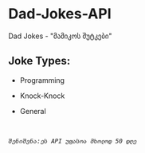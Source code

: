 # Dad-Jokes-API
Dad Jokes - "მამიკოს შუტკები"

## Joke Types:
- Programming

- Knock-Knock

- General
<br>

*`შენიშვნა:ეს API უფასოა მხოლოდ 50 დღე`*
